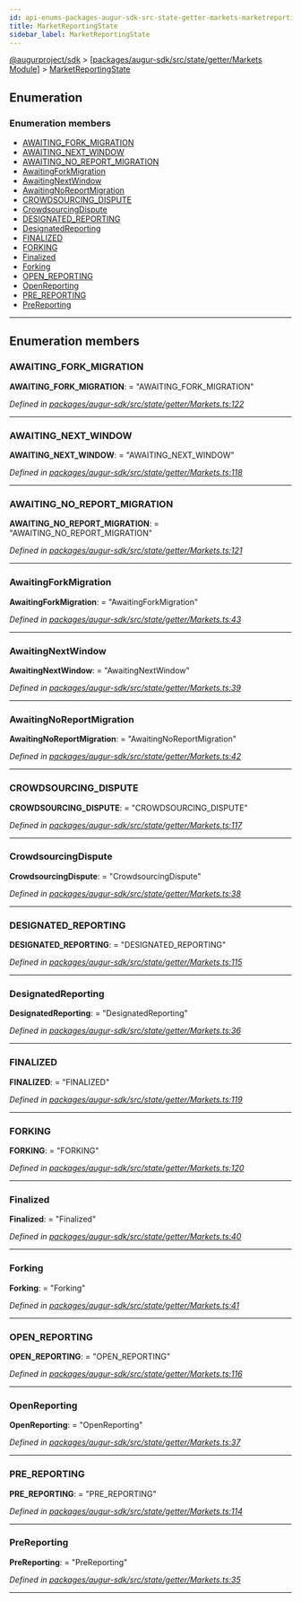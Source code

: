 ```yaml
---
id: api-enums-packages-augur-sdk-src-state-getter-markets-marketreportingstate
title: MarketReportingState
sidebar_label: MarketReportingState
---
```


[@augurproject/sdk](api-readme.md) > [[packages/augur-sdk/src/state/getter/Markets Module]](api-modules-packages-augur-sdk-src-state-getter-markets-module.md) > [MarketReportingState](api-enums-packages-augur-sdk-src-state-getter-markets-marketreportingstate.md)

## Enumeration

### Enumeration members

* [AWAITING_FORK_MIGRATION](api-enums-packages-augur-sdk-src-state-getter-markets-marketreportingstate.md#awaiting_fork_migration)
* [AWAITING_NEXT_WINDOW](api-enums-packages-augur-sdk-src-state-getter-markets-marketreportingstate.md#awaiting_next_window)
* [AWAITING_NO_REPORT_MIGRATION](api-enums-packages-augur-sdk-src-state-getter-markets-marketreportingstate.md#awaiting_no_report_migration)
* [AwaitingForkMigration](api-enums-packages-augur-sdk-src-state-getter-markets-marketreportingstate.md#awaitingforkmigration)
* [AwaitingNextWindow](api-enums-packages-augur-sdk-src-state-getter-markets-marketreportingstate.md#awaitingnextwindow)
* [AwaitingNoReportMigration](api-enums-packages-augur-sdk-src-state-getter-markets-marketreportingstate.md#awaitingnoreportmigration)
* [CROWDSOURCING_DISPUTE](api-enums-packages-augur-sdk-src-state-getter-markets-marketreportingstate.md#crowdsourcing_dispute)
* [CrowdsourcingDispute](api-enums-packages-augur-sdk-src-state-getter-markets-marketreportingstate.md#crowdsourcingdispute)
* [DESIGNATED_REPORTING](api-enums-packages-augur-sdk-src-state-getter-markets-marketreportingstate.md#designated_reporting)
* [DesignatedReporting](api-enums-packages-augur-sdk-src-state-getter-markets-marketreportingstate.md#designatedreporting)
* [FINALIZED](api-enums-packages-augur-sdk-src-state-getter-markets-marketreportingstate.md#finalized)
* [FORKING](api-enums-packages-augur-sdk-src-state-getter-markets-marketreportingstate.md#forking)
* [Finalized](api-enums-packages-augur-sdk-src-state-getter-markets-marketreportingstate.md#finalized-1)
* [Forking](api-enums-packages-augur-sdk-src-state-getter-markets-marketreportingstate.md#forking-1)
* [OPEN_REPORTING](api-enums-packages-augur-sdk-src-state-getter-markets-marketreportingstate.md#open_reporting)
* [OpenReporting](api-enums-packages-augur-sdk-src-state-getter-markets-marketreportingstate.md#openreporting)
* [PRE_REPORTING](api-enums-packages-augur-sdk-src-state-getter-markets-marketreportingstate.md#pre_reporting)
* [PreReporting](api-enums-packages-augur-sdk-src-state-getter-markets-marketreportingstate.md#prereporting)

---

## Enumeration members

<a id="awaiting_fork_migration"></a>

###  AWAITING_FORK_MIGRATION

**AWAITING_FORK_MIGRATION**:  = "AWAITING_FORK_MIGRATION"

*Defined in [packages/augur-sdk/src/state/getter/Markets.ts:122](https://github.com/AugurProject/augur/blob/0ea8996003/packages/augur-sdk/src/state/getter/Markets.ts#L122)*

___
<a id="awaiting_next_window"></a>

###  AWAITING_NEXT_WINDOW

**AWAITING_NEXT_WINDOW**:  = "AWAITING_NEXT_WINDOW"

*Defined in [packages/augur-sdk/src/state/getter/Markets.ts:118](https://github.com/AugurProject/augur/blob/0ea8996003/packages/augur-sdk/src/state/getter/Markets.ts#L118)*

___
<a id="awaiting_no_report_migration"></a>

###  AWAITING_NO_REPORT_MIGRATION

**AWAITING_NO_REPORT_MIGRATION**:  = "AWAITING_NO_REPORT_MIGRATION"

*Defined in [packages/augur-sdk/src/state/getter/Markets.ts:121](https://github.com/AugurProject/augur/blob/0ea8996003/packages/augur-sdk/src/state/getter/Markets.ts#L121)*

___
<a id="awaitingforkmigration"></a>

###  AwaitingForkMigration

**AwaitingForkMigration**:  = "AwaitingForkMigration"

*Defined in [packages/augur-sdk/src/state/getter/Markets.ts:43](https://github.com/AugurProject/augur/blob/0ea8996003/packages/augur-sdk/src/state/getter/Markets.ts#L43)*

___
<a id="awaitingnextwindow"></a>

###  AwaitingNextWindow

**AwaitingNextWindow**:  = "AwaitingNextWindow"

*Defined in [packages/augur-sdk/src/state/getter/Markets.ts:39](https://github.com/AugurProject/augur/blob/0ea8996003/packages/augur-sdk/src/state/getter/Markets.ts#L39)*

___
<a id="awaitingnoreportmigration"></a>

###  AwaitingNoReportMigration

**AwaitingNoReportMigration**:  = "AwaitingNoReportMigration"

*Defined in [packages/augur-sdk/src/state/getter/Markets.ts:42](https://github.com/AugurProject/augur/blob/0ea8996003/packages/augur-sdk/src/state/getter/Markets.ts#L42)*

___
<a id="crowdsourcing_dispute"></a>

###  CROWDSOURCING_DISPUTE

**CROWDSOURCING_DISPUTE**:  = "CROWDSOURCING_DISPUTE"

*Defined in [packages/augur-sdk/src/state/getter/Markets.ts:117](https://github.com/AugurProject/augur/blob/0ea8996003/packages/augur-sdk/src/state/getter/Markets.ts#L117)*

___
<a id="crowdsourcingdispute"></a>

###  CrowdsourcingDispute

**CrowdsourcingDispute**:  = "CrowdsourcingDispute"

*Defined in [packages/augur-sdk/src/state/getter/Markets.ts:38](https://github.com/AugurProject/augur/blob/0ea8996003/packages/augur-sdk/src/state/getter/Markets.ts#L38)*

___
<a id="designated_reporting"></a>

###  DESIGNATED_REPORTING

**DESIGNATED_REPORTING**:  = "DESIGNATED_REPORTING"

*Defined in [packages/augur-sdk/src/state/getter/Markets.ts:115](https://github.com/AugurProject/augur/blob/0ea8996003/packages/augur-sdk/src/state/getter/Markets.ts#L115)*

___
<a id="designatedreporting"></a>

###  DesignatedReporting

**DesignatedReporting**:  = "DesignatedReporting"

*Defined in [packages/augur-sdk/src/state/getter/Markets.ts:36](https://github.com/AugurProject/augur/blob/0ea8996003/packages/augur-sdk/src/state/getter/Markets.ts#L36)*

___
<a id="finalized"></a>

###  FINALIZED

**FINALIZED**:  = "FINALIZED"

*Defined in [packages/augur-sdk/src/state/getter/Markets.ts:119](https://github.com/AugurProject/augur/blob/0ea8996003/packages/augur-sdk/src/state/getter/Markets.ts#L119)*

___
<a id="forking"></a>

###  FORKING

**FORKING**:  = "FORKING"

*Defined in [packages/augur-sdk/src/state/getter/Markets.ts:120](https://github.com/AugurProject/augur/blob/0ea8996003/packages/augur-sdk/src/state/getter/Markets.ts#L120)*

___
<a id="finalized-1"></a>

###  Finalized

**Finalized**:  = "Finalized"

*Defined in [packages/augur-sdk/src/state/getter/Markets.ts:40](https://github.com/AugurProject/augur/blob/0ea8996003/packages/augur-sdk/src/state/getter/Markets.ts#L40)*

___
<a id="forking-1"></a>

###  Forking

**Forking**:  = "Forking"

*Defined in [packages/augur-sdk/src/state/getter/Markets.ts:41](https://github.com/AugurProject/augur/blob/0ea8996003/packages/augur-sdk/src/state/getter/Markets.ts#L41)*

___
<a id="open_reporting"></a>

###  OPEN_REPORTING

**OPEN_REPORTING**:  = "OPEN_REPORTING"

*Defined in [packages/augur-sdk/src/state/getter/Markets.ts:116](https://github.com/AugurProject/augur/blob/0ea8996003/packages/augur-sdk/src/state/getter/Markets.ts#L116)*

___
<a id="openreporting"></a>

###  OpenReporting

**OpenReporting**:  = "OpenReporting"

*Defined in [packages/augur-sdk/src/state/getter/Markets.ts:37](https://github.com/AugurProject/augur/blob/0ea8996003/packages/augur-sdk/src/state/getter/Markets.ts#L37)*

___
<a id="pre_reporting"></a>

###  PRE_REPORTING

**PRE_REPORTING**:  = "PRE_REPORTING"

*Defined in [packages/augur-sdk/src/state/getter/Markets.ts:114](https://github.com/AugurProject/augur/blob/0ea8996003/packages/augur-sdk/src/state/getter/Markets.ts#L114)*

___
<a id="prereporting"></a>

###  PreReporting

**PreReporting**:  = "PreReporting"

*Defined in [packages/augur-sdk/src/state/getter/Markets.ts:35](https://github.com/AugurProject/augur/blob/0ea8996003/packages/augur-sdk/src/state/getter/Markets.ts#L35)*

___

